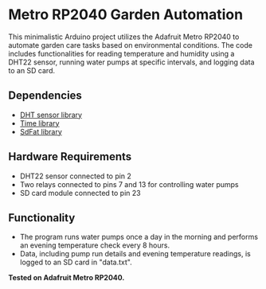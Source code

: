 # Metro RP2040 Garden Automation

This minimalistic Arduino project utilizes the Adafruit Metro RP2040 to automate garden care tasks based on environmental conditions. The code includes functionalities for reading temperature and humidity using a DHT22 sensor, running water pumps at specific intervals, and logging data to an SD card.

## Dependencies
- [DHT sensor library](https://github.com/adafruit/DHT-sensor-library)
- [Time library](https://github.com/PaulStoffregen/Time)
- [SdFat library](https://github.com/greiman/SdFat)

## Hardware Requirements
- DHT22 sensor connected to pin 2
- Two relays connected to pins 7 and 13 for controlling water pumps
- SD card module connected to pin 23

## Functionality
- The program runs water pumps once a day in the morning and performs an evening temperature check every 8 hours.
- Data, including pump run details and evening temperature readings, is logged to an SD card in "data.txt".

**Tested on Adafruit Metro RP2040.**

